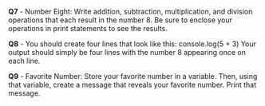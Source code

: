**Q7** - Number Eight: Write addition, subtraction, multiplication, and division operations that each result in the number 8. Be sure to enclose your operations in print statements to see the results.

**Q8** - You should create four lines that look like this: console.log(5 + 3) Your output should simply be four lines with the number 8 appearing once on each line.

**Q9** - Favorite Number: Store your favorite number in a variable. Then, using that variable, create a message that reveals your favorite number. Print that message.
